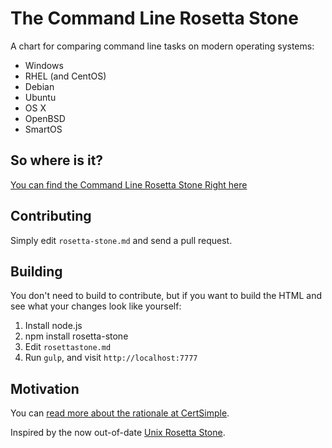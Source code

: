# The Command Line Rosetta Stone

A chart for comparing command line tasks on modern operating systems:

- Windows
- RHEL (and CentOS)
- Debian
- Ubuntu
- OS X
- OpenBSD
- SmartOS

## So where is it?

[You can find the Command Line Rosetta Stone Right here](https://certsimple.com/rosetta-stone)

## Contributing

Simply edit `rosetta-stone.md` and send a pull request.

## Building

You don't need to build to contribute, but if you want to build the HTML and see what your changes look like yourself:

1. Install node.js
2. npm install rosetta-stone
3. Edit `rosettastone.md`
4. Run `gulp`, and visit `http://localhost:7777`

## Motivation

You can [read more about the rationale at CertSimple](https://certsimple.com/blog/recreating-unix-rosetta-stone).

Inspired by the now out-of-date [Unix Rosetta Stone](http://bhami.com/rosetta.html).
